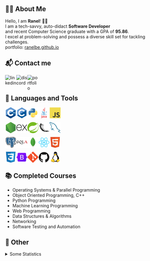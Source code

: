 ## 👨‍💻 About Me
Hello, I am **Ranel**! 👋🏽   
I am a tech-savvy, auto-didact **Software Developer**  
and recent Computer Science graduate with a GPA of <b>95.86</b>.  
I excel at problem-solving and possess a diverse skill set for tackling challenges.  
portfolio: <a href="https://ranelbe.github.io/">ranelbe.github.io</a>

## 📬 Contact me
[<img align="left" alt="linkedin" width="36px" src="https://worldvectorlogo.com/logos/linkedin-icon-2.svg" />][linkedin]
[<img align="left" alt="discord"  width="36px" src="https://worldvectorlogo.com/logos/discord.svg" />][discord]
[<img align="left" alt="portfolio"  width="36px" src="https://www.svgrepo.com/show/192575/briefcase-portfolio.svg" />][portfolio]
<br/><br/>


## 🔨 Languages and Tools
<img align="left" alt="C++" width="36px" src="https://github.com/devicons/devicon/blob/master/icons/cplusplus/cplusplus-original.svg" />
<img align="left" alt="C" width="36px" src="https://github.com/devicons/devicon/blob/master/icons/c/c-original.svg" />
<img align="left" alt="Python" width="36px" src="https://raw.githubusercontent.com/devicons/devicon/master/icons/python/python-original.svg" />
<img align="left" alt="Java" width="36px" src="https://github.com/devicons/devicon/blob/master/icons/java/java-original-wordmark.svg" />
<img align="left" alt="JavaScript" width="36px" src="https://github.com/devicons/devicon/blob/master/icons/javascript/javascript-original.svg" />

<br/><br/>

<img align="left" alt="Node.js" width="36px" src="https://github.com/devicons/devicon/blob/master/icons/nodejs/nodejs-original.svg" />
<img align="left" alt="Express.js" width="36px" src="https://github.com/devicons/devicon/blob/master/icons/express/express-original.svg" />
<img align="left" alt="Spring" width="36px" src="https://github.com/devicons/devicon/blob/master/icons/spring/spring-original.svg" />
<img align="left" alt="Flask" width="36px" src="https://github.com/devicons/devicon/blob/master/icons/flask/flask-original.svg" />
<img align="left" alt="mysql" width="36px" src="https://github.com/devicons/devicon/blob/master/icons/mysql/mysql-original.svg" />

<br/><br/>

<img align="left" alt="Postgresql" width="36px" src="https://github.com/devicons/devicon/blob/master/icons/postgresql/postgresql-original.svg" />
<img align="left" alt="Sqlalchemy" width="36px" src="https://github.com/devicons/devicon/blob/master/icons/sqlalchemy/sqlalchemy-original.svg" />
<img align="left" alt="MongoDB" width="36px" src="https://github.com/devicons/devicon/blob/master/icons/mongodb/mongodb-original.svg" />
<img align="left" alt="React" width="36px" src="https://github.com/devicons/devicon/blob/master/icons/react/react-original.svg" />
<img align="left" alt="HTML5" width="36px" src="https://raw.githubusercontent.com/devicons/devicon/master/icons/html5/html5-original.svg" />

<br/><br/>

<img align="left" alt="CSS3" width="36px" src="https://raw.githubusercontent.com/devicons/devicon/master/icons/css3/css3-original.svg" />
<img align="left" alt="Bootstrap" width="36px" src="https://github.com/devicons/devicon/blob/master/icons/bootstrap/bootstrap-original.svg" />
<img align="left" alt="Git" width="36px" src="https://github.com/devicons/devicon/blob/master/icons/git/git-original.svg" />
<img align="left" alt="Github" width="36px" src="https://github.com/devicons/devicon/blob/master/icons/github/github-original.svg" />
<img align="left" alt="Linux" width="36px" src="https://raw.githubusercontent.com/devicons/devicon/master/icons/linux/linux-original.svg" />
<br/><br/>

## 📚 Completed Courses
* Operating Systems & Parallel Programming
* Object Oriented Programming, C++
* Python Programming
* Machine Learning Programming
* Web Programming
* Data Structures & Algorithms
* Networking
* Software Testing and Automation


## 🌟 Other
<details>
  <summary>Some Statistics</summary>
  <img width="48%" alt="GitHub Stats" src="https://github-readme-stats.vercel.app/api?username=ranelbe&show_icons=true&hide_border=true"/>
  <img width="40%" alt="GitHub Language Stats" src="https://github-readme-stats.vercel.app/api/top-langs/?username=ranelbe&layout=compact"/>
</details>


<!--  Links and stuff -->
[discord]: https://discordapp.com/users/1011766482176327680
[linkedin]: https://www.linkedin.com/in/ranelbe
[portfolio]: https://ranelbe.github.io
